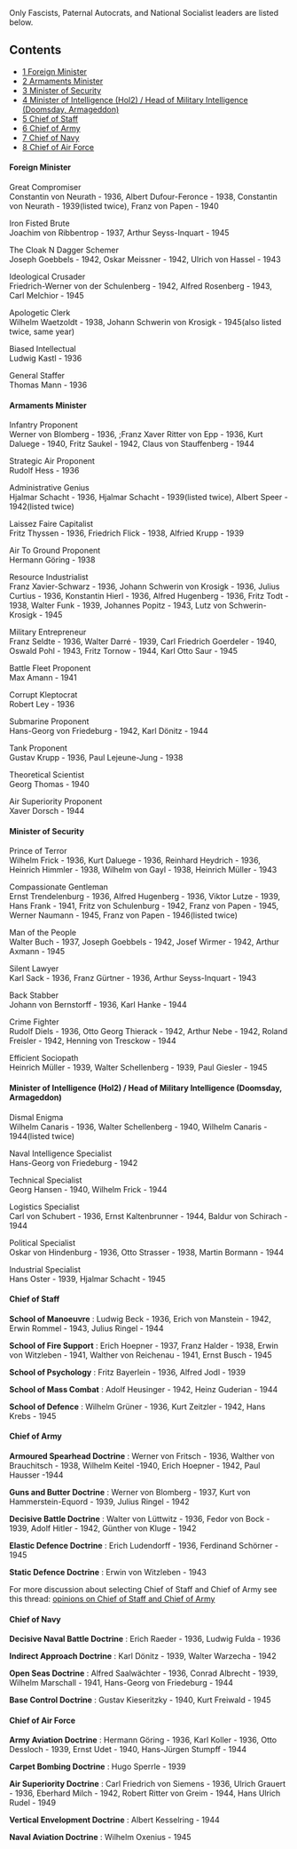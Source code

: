 Only Fascists, Paternal Autocrats, and National Socialist leaders are
listed below.

## Contents

-   [ 1 Foreign Minister ](#Foreign_Minister)
-   [ 2 Armaments Minister ](#Armaments_Minister)
-   [ 3 Minister of Security ](#Minister_of_Security)
-   [ 4 Minister of Intelligence (HoI2) / Head of Military Intelligence
    (Doomsday, Armageddon)
    ](#Minister_of_Intelligence_.28HoI2.29_.2F_Head_of_Military_Intelligence_.28Doomsday.2C_Armageddon.29)
-   [ 5 Chief of Staff ](#Chief_of_Staff)
-   [ 6 Chief of Army ](#Chief_of_Army)
-   [ 7 Chief of Navy ](#Chief_of_Navy)
-   [ 8 Chief of Air Force ](#Chief_of_Air_Force)

####  Foreign Minister 

Great Compromiser  
Constantin von Neurath - 1936, Albert Dufour-Feronce - 1938, Constantin
von Neurath - 1939(listed twice), Franz von Papen - 1940

Iron Fisted Brute  
Joachim von Ribbentrop - 1937, Arthur Seyss-Inquart - 1945

The Cloak N Dagger Schemer  
Joseph Goebbels - 1942, Oskar Meissner - 1942, Ulrich von Hassel - 1943

Ideological Crusader  
Friedrich-Werner von der Schulenberg - 1942, Alfred Rosenberg - 1943,
Carl Melchior - 1945

Apologetic Clerk  
Wilhelm Waetzoldt - 1938, Johann Schwerin von Krosigk - 1945(also listed
twice, same year)

Biased Intellectual  
Ludwig Kastl - 1936

General Staffer  
Thomas Mann - 1936

####  Armaments Minister 

Infantry Proponent  
Werner von Blomberg - 1936, ;Franz Xaver Ritter von Epp - 1936, Kurt
Daluege - 1940, Fritz Saukel - 1942, Claus von Stauffenberg - 1944

Strategic Air Proponent  
Rudolf Hess - 1936

Administrative Genius  
Hjalmar Schacht - 1936, Hjalmar Schacht - 1939(listed twice), Albert
Speer - 1942(listed twice)

Laissez Faire Capitalist  
Fritz Thyssen - 1936, Friedrich Flick - 1938, Alfried Krupp - 1939

Air To Ground Proponent  
Hermann Göring - 1938

Resource Industrialist  
Franz Xavier-Schwarz - 1936, Johann Schwerin von Krosigk - 1936, Julius
Curtius - 1936, Konstantin Hierl - 1936, Alfred Hugenberg - 1936, Fritz
Todt - 1938, Walter Funk - 1939, Johannes Popitz - 1943, Lutz von
Schwerin-Krosigk - 1945

Military Entrepreneur  
Franz Seldte - 1936, Walter Darré - 1939, Carl Friedrich Goerdeler -
1940, Oswald Pohl - 1943, Fritz Tornow - 1944, Karl Otto Saur - 1945

Battle Fleet Proponent  
Max Amann - 1941

Corrupt Kleptocrat  
Robert Ley - 1936

Submarine Proponent  
Hans-Georg von Friedeburg - 1942, Karl Dönitz - 1944

Tank Proponent  
Gustav Krupp - 1936, Paul Lejeune-Jung - 1938

Theoretical Scientist  
Georg Thomas - 1940

Air Superiority Proponent  
Xaver Dorsch - 1944

####  Minister of Security 

Prince of Terror  
Wilhelm Frick - 1936, Kurt Daluege - 1936, Reinhard Heydrich - 1936,
Heinrich Himmler - 1938, Wilhelm von Gayl - 1938, Heinrich Müller - 1943

Compassionate Gentleman  
Ernst Trendelenburg - 1936, Alfred Hugenberg - 1936, Viktor Lutze -
1939, Hans Frank - 1941, Fritz von Schulenburg - 1942, Franz von Papen -
1945, Werner Naumann - 1945, Franz von Papen - 1946(listed twice)

Man of the People  
Walter Buch - 1937, Joseph Goebbels - 1942, Josef Wirmer - 1942, Arthur
Axmann - 1945

Silent Lawyer  
Karl Sack - 1936, Franz Gürtner - 1936, Arthur Seyss-Inquart - 1943

Back Stabber  
Johann von Bernstorff - 1936, Karl Hanke - 1944

Crime Fighter  
Rudolf Diels - 1936, Otto Georg Thierack - 1942, Arthur Nebe - 1942,
Roland Freisler - 1942, Henning von Tresckow - 1944

Efficient Sociopath  
Heinrich Müller - 1939, Walter Schellenberg - 1939, Paul Giesler - 1945

####    Minister of Intelligence (HoI2) / Head of Military Intelligence (Doomsday, Armageddon) 

Dismal Enigma  
Wilhelm Canaris - 1936, Walter Schellenberg - 1940, Wilhelm Canaris -
1944(listed twice)

Naval Intelligence Specialist  
Hans-Georg von Friedeburg - 1942

Technical Specialist  
Georg Hansen - 1940, Wilhelm Frick - 1944

Logistics Specialist  
Carl von Schubert - 1936, Ernst Kaltenbrunner - 1944, Baldur von
Schirach - 1944

Political Specialist  
Oskar von Hindenburg - 1936, Otto Strasser - 1938, Martin Bormann - 1944

Industrial Specialist  
Hans Oster - 1939, Hjalmar Schacht - 1945

####  Chief of Staff 

**School of Manoeuvre** : Ludwig Beck - 1936, Erich von Manstein - 1942,
Erwin Rommel - 1943, Julius Ringel - 1944

**School of Fire Support** : Erich Hoepner - 1937, Franz Halder - 1938,
Erwin von Witzleben - 1941, Walther von Reichenau - 1941, Ernst Busch -
1945

**School of Psychology** : Fritz Bayerlein - 1936, Alfred Jodl - 1939

**School of Mass Combat** : Adolf Heusinger - 1942, Heinz Guderian -
1944

**School of Defence** : Wilhelm Grüner - 1936, Kurt Zeitzler - 1942,
Hans Krebs - 1945

####  Chief of Army 

**Armoured Spearhead Doctrine** : Werner von Fritsch - 1936, Walther von
Brauchitsch - 1938, Wilhelm Keitel -1940, Erich Hoepner - 1942, Paul
Hausser -1944

**Guns and Butter Doctrine** : Werner von Blomberg - 1937, Kurt von
Hammerstein-Equord - 1939, Julius Ringel - 1942

**Decisive Battle Doctrine** : Walter von Lüttwitz - 1936, Fedor von
Bock - 1939, Adolf Hitler - 1942, Günther von Kluge - 1942

**Elastic Defence Doctrine** : Erich Ludendorff - 1936, Ferdinand
Schörner - 1945

**Static Defence Doctrine** : Erwin von Witzleben - 1943

For more discussion about selecting Chief of Staff and Chief of Army see
this thread: [opinions on Chief of Staff and Chief of
Army](http://forum.paradoxplaza.com/forum/showthread.php?t=369528)

####  Chief of Navy 

**Decisive Naval Battle Doctrine** : Erich Raeder - 1936, Ludwig Fulda -
1936

**Indirect Approach Doctrine** : Karl Dönitz - 1939, Walter Warzecha -
1942

**Open Seas Doctrine** : Alfred Saalwächter - 1936, Conrad Albrecht -
1939, Wilhelm Marschall - 1941, Hans-Georg von Friedeburg - 1944

**Base Control Doctrine** : Gustav Kieseritzky - 1940, Kurt Freiwald -
1945

####  Chief of Air Force 

**Army Aviation Doctrine** : Hermann Göring - 1936, Karl Koller - 1936,
Otto Dessloch - 1939, Ernst Udet - 1940, Hans-Jürgen Stumpff - 1944

**Carpet Bombing Doctrine** : Hugo Sperrle - 1939

**Air Superiority Doctrine** : Carl Friedrich von Siemens - 1936, Ulrich
Grauert - 1936, Eberhard Milch - 1942, Robert Ritter von Greim - 1944,
Hans Ulrich Rudel - 1949

**Vertical Envelopment Doctrine** : Albert Kesselring - 1944

**Naval Aviation Doctrine** : Wilhelm Oxenius - 1945
